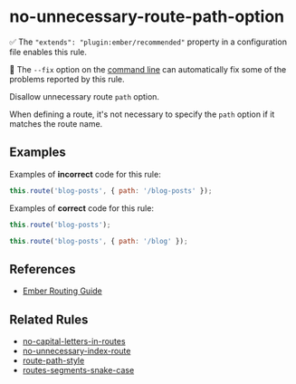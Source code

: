 # no-unnecessary-route-path-option

✅ The `"extends": "plugin:ember/recommended"` property in a configuration file enables this rule.

🔧 The `--fix` option on the [command line](https://eslint.org/docs/user-guide/command-line-interface#fixing-problems) can automatically fix some of the problems reported by this rule.

Disallow unnecessary route `path` option.

When defining a route, it's not necessary to specify the `path` option if it matches the route name.

## Examples

Examples of **incorrect** code for this rule:

```js
this.route('blog-posts', { path: '/blog-posts' });
```

Examples of **correct** code for this rule:

```js
this.route('blog-posts');
```

```js
this.route('blog-posts', { path: '/blog' });
```

## References

- [Ember Routing Guide](https://guides.emberjs.com/release/routing/)

## Related Rules

- [no-capital-letters-in-routes](no-capital-letters-in-routes.md)
- [no-unnecessary-index-route](no-unnecessary-index-route.md)
- [route-path-style](route-path-style.md)
- [routes-segments-snake-case](routes-segments-snake-case.md)

